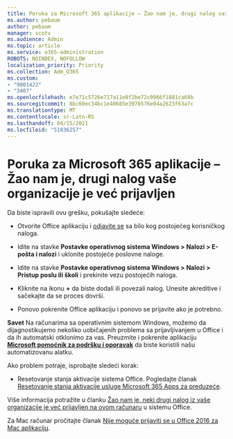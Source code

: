 ```yaml
---
title: Poruka za Microsoft 365 aplikacije – Žao nam je, drugi nalog vaše organizacije je već prijavljen
ms.author: pebaum
author: pebaum
manager: scotv
ms.audience: Admin
ms.topic: article
ms.service: o365-administration
ROBOTS: NOINDEX, NOFOLLOW
localization_priority: Priority
ms.collection: Adm_O365
ms.custom:
- "9001422"
- "3407"
ms.openlocfilehash: e7e71c5726e717a11e8f2be72c0966f1881ca68b
ms.sourcegitcommit: 8bc60ec34bc1e40685e3976576e04a2623f63a7c
ms.translationtype: MT
ms.contentlocale: sr-Latn-RS
ms.lasthandoff: 04/15/2021
ms.locfileid: "51836257"
---
```

# <a name="microsoft-365-apps-message---sorry-another-account-from-your-organization-is-already-signed-in"></a>Poruka za Microsoft 365 aplikacije – Žao nam je, drugi nalog vaše organizacije je već prijavljen

Da biste ispravili ovu grešku, pokušajte sledeće:

- Otvorite Office aplikaciju i [odjavite se](https://support.office.com/article/sign-out-of-office-5a20dc11-47e9-4b6f-945d-478cb6d92071) sa bilo kog postojećeg korisničkog naloga.

- Idite na stavke **Postavke operativnog sistema Windows > Nalozi > E-pošta i nalozi** i uklonite postojeće poslovne naloge.

- Idite na stavke **Postavke operativnog sistema Windows > Nalozi > Pristup poslu ili školi** i prekinite vezu postojećih naloga. 

- Kliknite na ikonu **+** da biste dodali ili povezali nalog. Unesite akreditive i sačekajte da se proces dovrši.

- Ponovo pokrenite Office aplikaciju i ponovo se prijavite ako je potrebno. 

**Savet** Na računarima sa operativnim sistemom Windows, možemo da dijagnostikujemo nekoliko uobičajenih problema sa prijavljivanjem u Office i da ih automatski otklonimo za vas. Preuzmite i pokrenite aplikaciju  **[Microsoft pomoćnik za podršku i oporavak](https://aka.ms/SaRA-OfficeSignInScenario)** da biste koristili našu automatizovanu alatku.

Ako problem potraje, isprobajte sledeći korak: 

- Resetovanje stanja aktivacije sistema Office. Pogledajte članak [Resetovanje stanja aktivacije usluge Microsoft 365 Apps za preduzeće](https://docs.microsoft.com/office365/troubleshoot/activation/reset-office-365-proplus-activation-state).

Više informacija potražite u članku [Žao nam je, neki drugi nalog iz vaše organizacije je već prijavljen na ovom računaru](https://docs.microsoft.com/office/troubleshoot/error-messages/another-account-already-signed-in) u sistemu Office.

Za Mac računar pročitajte članak [Nije moguće prijaviti se u Office 2016 za Mac aplikaciju](https://docs.microsoft.com/office365/troubleshoot/authentication/sign-in-to-office-2016-for-mac-fail).
